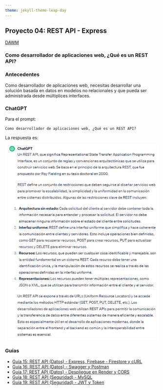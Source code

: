 ```yaml
---
theme: jekyll-theme-leap-day
---
```


## Proyecto 04: REST API - Express

[DAWM](/DAWM/)

### Como desarrollador de aplicaciones web, ¿Qué es un REST API?

### Antecedentes

Como desarrollador de aplicaciones web, necesitas desarrollar una solución basada en datos en modelos no relacionales y que pueda ser administrada desde múltiplices interfaces.

### ChatGPT

Para el prompt: 

```
Como desarrollador de aplicaciones web, ¿Qué es un REST API? 
```
La respuesta es:

![respuesta](archivos/proyecto04-pregunta.png)

### Guías

* [Guía 15: REST API (Datos) - Express, Firebase - Firestore y cURL](/DAWM/guias/2024/guia15)
* [Guía 16: REST API (Datos) - Swagger y Postman](/DAWM/guias/2024/guia16)
* [Guía 17: REST API (Datos) - Despliegue en Render y CORS](/DAWM/guias/2024/guia17)
* [Guía 18: REST API (Seguridad) - MySQL](/DAWM/guias/2024/guia18)
* [Guía 19: REST API (Seguridad) - JWT y Token](/DAWM/guias/2024/guia19)